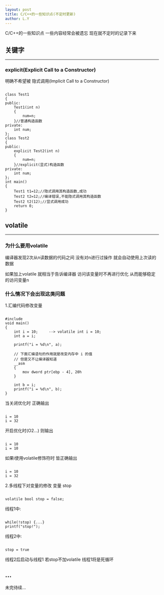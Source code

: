 ```yaml
---
layout: post
title: C/C++的一些知识点(不定时更新)
author: L.Y
---
```


C/C++的一些知识点 一些内容经常会被遗忘 现在就不定时的记录下来

## 关键字
-----

### explicit(Explicit Call to a Constructor)

明确不希望被 隐式调用(Implicit Call to a Constructor)

<pre><code>
class Test1
{
public:
    Test1(int n)
    {
        num=n;
    }//普通构造函数
private:
    int num;
};
class Test2
{
public:
    explicit Test2(int n)
    {
        num=n;
    }//explicit(显式)构造函数
private:
    int num;
};
int main()
{
    Test1 t1=12;//隐式调用其构造函数,成功
    Test2 t2=12;//编译错误,不能隐式调用其构造函数
    Test2 t2(12);//显式调用成功
    return 0;
}
</code></pre>


## volatile
-----

### 为什么要用volatile

编译器发现2次从n读数据的代码之间 没有对n进行过操作 就会自动使用上次读的数据

如果加上volatile 就相当于告诉编译器 访问该变量时不再进行优化 从而能够稳定的访问变量n

### 什么情况下会出现这类问题

1.汇编代码修改变量
<pre><code>
#include <stdio.h>
void main()
{
    int i = 10;		--> volatile int i = 10;
    int a = i;

    printf("i = %d\n", a);

    // 下面汇编语句的作用就是改变内存中 i 的值
    // 但是又不让编译器知道
    __asm 
    {
        mov dword ptr[ebp - 4], 20h
    }

    int b = i;
    printf("i = %d\n", b);
}
</code></pre>

当关闭优化时 正确输出
<pre><code>
i = 10
i = 32
</code></pre>

开启优化时(O2...) 则输出
<pre><code>
i = 10
i = 10
</code></pre>

如果i使用volatile修饰符时 皆正确输出
<pre><code>
i = 10
i = 32
</code></pre>

2.多线程下对变量的修改
变量 stop
<pre><code>
volatile bool stop = false;
</code></pre>

线程1中:
<pre><code>
while(!stop) {...}
printf("stop!");
</code></pre>

线程2中:
<pre><code>
stop = true
</code></pre>

线程2后启动与线程1 若stop不加volatile 线程1将是死循环

## ...

未完待续...
